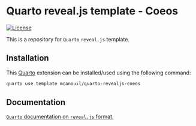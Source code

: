 # Quarto reveal.js template - Coeos

<!-- badges: start -->
[![License](https://img.shields.io/github/license/mcanouil/quarto-revealjs-coeos)](LICENSE)
<!-- badges: end -->

This is a repository for `Quarto` `reveal.js` template.

## Installation

This [Quarto](quarto.org) extension can be installed/used using the following command:

```bash
quarto use template mcanouil/quarto-revealjs-coeos
```

## Documentation

[`Quarto` documentation on `reveal.js` format.](https://quarto.org/docs/presentations/revealjs/)

